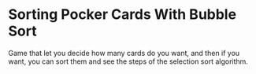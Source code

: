 # Sorting Pocker Cards With Bubble Sort

Game that let you decide how many cards do you want, and then if you want, you can sort them and see the steps of the selection sort algorithm.
